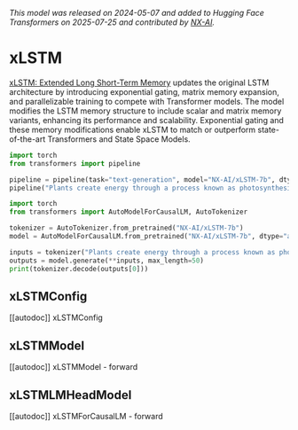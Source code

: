 <!--Copyright 2025 NXAI GmbH. All rights reserved.

Licensed under the Apache License, Version 2.0 (the "License"); you may not use this file except in compliance with
the License. You may obtain a copy of the License at

http://www.apache.org/licenses/LICENSE-2.0

Unless required by applicable law or agreed to in writing, software distributed under the License is distributed on
an "AS IS" BASIS, WITHOUT WARRANTIES OR CONDITIONS OF ANY KIND, either express or implied. See the License for the
specific language governing permissions and limitations under the License.

⚠️ Note that this file is in Markdown but contain specific syntax for our doc-builder (similar to MDX) that may not be
rendered properly in your Markdown viewer.

-->

*This model was released on 2024-05-07 and added to Hugging Face Transformers on 2025-07-25 and contributed by [NX-AI](https://huggingface.co/NX-AI).*

# xLSTM

[xLSTM: Extended Long Short-Term Memory](https://huggingface.co/papers/2405.04517) updates the original LSTM architecture by introducing exponential gating, matrix memory expansion, and parallelizable training to compete with Transformer models. The model modifies the LSTM memory structure to include scalar and matrix memory variants, enhancing its performance and scalability. Exponential gating and these memory modifications enable xLSTM to match or outperform state-of-the-art Transformers and State Space Models.

<hfoptions id="usage">
<hfoption id="Pipeline">

```py
import torch
from transformers import pipeline

pipeline = pipeline(task="text-generation", model="NX-AI/xLSTM-7b", dtype="auto",)
pipeline("Plants create energy through a process known as photosynthesis.")
```

</hfoption>
<hfoption id="AutoModel">

```py
import torch
from transformers import AutoModelForCausalLM, AutoTokenizer

tokenizer = AutoTokenizer.from_pretrained("NX-AI/xLSTM-7b")
model = AutoModelForCausalLM.from_pretrained("NX-AI/xLSTM-7b", dtype="auto",)

inputs = tokenizer("Plants create energy through a process known as photosynthesis.", return_tensors="pt")
outputs = model.generate(**inputs, max_length=50)
print(tokenizer.decode(outputs[0]))
```

</hfoption>
</hfoptions>

## xLSTMConfig

[[autodoc]] xLSTMConfig

## xLSTMModel

[[autodoc]] xLSTMModel
    - forward

## xLSTMLMHeadModel

[[autodoc]] xLSTMForCausalLM
    - forward

